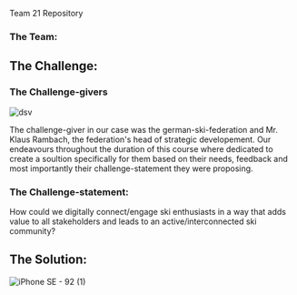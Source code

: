 Team 21 Repository

### The Team:

## The Challenge:

### The Challenge-givers

![dsv](https://user-images.githubusercontent.com/44057363/102025470-62fcf380-3d98-11eb-9709-dce8d885ce04.png)

The challenge-giver in our case was the german-ski-federation and Mr. Klaus Rambach, the federation's head of strategic developement.
Our endeavours throughout the duration of this course where dedicated to create a soultion specifically for them based on their needs, feedback and most importantly their challenge-statement they were proposing.

### The Challenge-statement:

How could we digitally connect/engage ski enthusiasts in a way that adds value to all stakeholders and leads to an active/interconnected ski community?

## The Solution:

![iPhone SE - 92 (1)](https://user-images.githubusercontent.com/44057363/102024985-604ccf00-3d95-11eb-95c0-7ddcf0539939.jpg)


